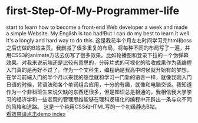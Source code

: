# first-Step-Of-My-Programmer-life
start to learn how to become a front-end Web developer a week and made a simple Website. 
My English is too bad!But I can do my best to learn it well.
It's a longly and hard way to do this.
这是我花半个月左右时间学习完html和css之后仿做的B站主页。我删减了很多重复的布局，将每种不同的布局写了一遍，并用CSS3的animate方法去仿写了很多效果。比如轮播图和登录下拉的一个伪弹幕效果。对我来说前端还是比较有意思的，分碎片式的可视化的验收成果作为我编程入门真的是再好不过了。作为一个文科生，编程确是我高中时候就开始有的梦想，在学习前端入门的半个月以来我的感觉就和学习一门新的语言一样，就像我刚入门日语的时候，背语法和各个单词组合应用，十分的有趣，就像和电脑交谈。我知道作为一个非科班生来说欠缺的东西还很多，但是知识总是相通的。我相信我大学学习的经济学和一些宏观的管理思维能够在理科逻辑化的编程中开辟出一条与众不同的风格和道路。
这是一个纯用CSS和HTML写的一个初级静态B站。<br>
[看效果请点击demo index](http://htmlpreview.github.io/?https://tangdingga1.github.io/first-Step-Of-My-Programmer-life/bilibili.html)
